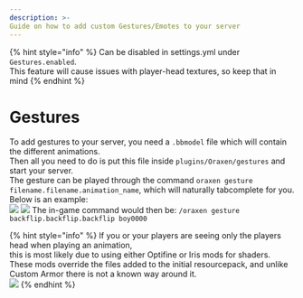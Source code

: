 ```yaml
---
description: >-
Guide on how to add custom Gestures/Emotes to your server
---
```

{% hint style="info" %}
Can be disabled in settings.yml under `Gestures.enabled`.\
This feature will cause issues with player-head textures, so keep that in mind
{% endhint %}
# Gestures

To add gestures to your server, you need a `.bbmodel` file which will contain the different animations.\
Then all you need to do is put this file inside `plugins/Oraxen/gestures` and start your server.\
The gesture can be played through the command `oraxen gesture filename.filename.animation_name`, which will naturally tabcomplete for you.\
Below is an example:\
![](https://media.discordapp.net/attachments/564158787108208640/1081645683758608556/image.png)
![](https://media.discordapp.net/attachments/564158787108208640/1081645683993493594/image.png)
The in-game command would then be: `/oraxen gesture backflip.backflip.backflip boy0000`

{% hint style="info" %}
If you or your players are seeing only the players head when playing an animation,\
this is most likely due to using either Optifine or Iris mods for shaders.\
These mods override the files added to the initial resourcepack, and unlike Custom Armor there is not a known way around it.\
![](https://cdn.discordapp.com/attachments/564158787108208640/1081647223793795152/image.png)
{% endhint %}
